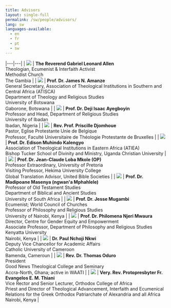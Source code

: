 ```yaml
---
title: Advisors
layout: single-full
permalink: /sw/people/advisors/
lang: sw
languages-available:                         
  - en
  - fr
  - pt
  - sw
---
```

|---|---|
| ![](/images/advisors/gl-allen.jpg) | **The Reverend Gabriel Leonard Allen** <br> Theologian, Ecumenist & Interfaith Activist  <br> Methodist Church  <br> The Gambia |
| ![](/images/advisors/jamesa.jpg) | **Prof. Dr. James N. Amanze** <br> General Secretary, Association of Theological Institutions in Southern and Central Africa (ATISCA) <br> Department of Theology and Religious Studies <br> University of Botswana <br> Gaborone, Botswana |
| ![](/images/advisors/deji.jpg) | **Prof. Dr. Deji Isaac Ayegboyin** <br> Professor and Head, Department of Religious Studies <br> University of Ibadan <br> Ibadan, Nigeria |
| ![](/images/advisors/priscilled.jpg) | **Rev. Prof. Priscille Djomhoue** <br> Pastor, Eglise Protestante Unie de Belgique <br> Professor, Faculté Universitaire de Théologie Protestante de Bruxelles |
| ![](/images/advisors/edisonk.jpg) | **Prof. Dr. Edison Muhindo Kalengyo** <br> Association of Theological Institutions in Eastern Africa (ATIEA) <br> Bishop Tucker School of Divinity and Ministry, Uganda Christian University |
| ![](/images/advisors/jc-loba-mkole.jpg) | **Prof. Dr. Jean-Claude Loba Mkole (OP)** <br> Professor Extraordinary, University of Pretoria <br> Visiting Professor, Hekima University College <br> Global Translation Advisor, United Bible Societies |
| ![](/images/advisors/m-madipoane.jpg) | **Prof. Dr. Madipoane Masenya (ngwan'a Mphahlele)** <br> Professor of Old Testament Studies <br> Department of Biblical and Ancient Studies <br> University of South Africa |
| ![](/images/advisors/jmugambi.jpg) | **Prof. Dr. Jesse Mugambi** <br> Ecumenist; World Council of Churches <br> Professor of Philosophy and Religious Studies <br> University of Nairobi, Kenya |
| ![](/images/advisors/philomena.jpg) | **Prof. Dr. Philomena Njeri Mwaura** <br> Director, Centre for Gender Equity and Empowerment <br> Associate Professor, Department of Philosophy and Religious Studies <br> Kenyatta University <br> Nairobi, Kenya |
| ![](/images/advisors/pauln.jpg) | **Dr. Paul Nchoji Nkwi** <br> Deputy Vice Chancellor for Academic Affairs <br> Catholic University of Cameroon <br> Bamenda, Cameroun |
| ![](/images/advisors/thomas.jpg) | **Rev. Dr. Thomas Oduro** <br> President <br> Good News Theological College and Seminary <br> Accra-North, Ghana; active in WAATI |
| ![](/images/advisors/e-thiani.jpg) | **Very. Rev. Protopresbyter Fr. Evangelos E. M. Thiani** <br> Vice Rector and Senior Lecturer, Orthodox College of Africa <br> Priest and Director of Theological Advancement, Interfaith and Ecumenical Relations for the Greek Orthodox Patriarchate of Alexandria and all Africa <br> Nairobi, Kenya |
